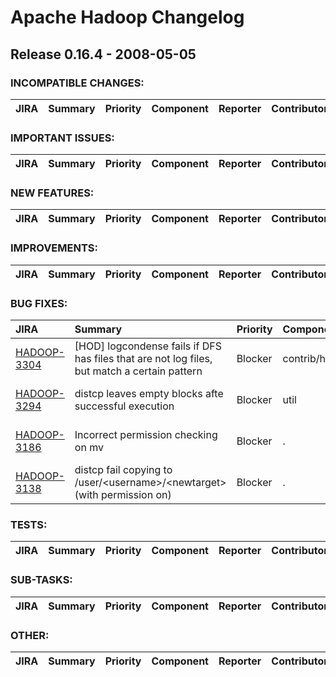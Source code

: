
<!---
# Licensed to the Apache Software Foundation (ASF) under one
# or more contributor license agreements.  See the NOTICE file
# distributed with this work for additional information
# regarding copyright ownership.  The ASF licenses this file
# to you under the Apache License, Version 2.0 (the
# "License"); you may not use this file except in compliance
# with the License.  You may obtain a copy of the License at
#
#     http://www.apache.org/licenses/LICENSE-2.0
#
# Unless required by applicable law or agreed to in writing, software
# distributed under the License is distributed on an "AS IS" BASIS,
# WITHOUT WARRANTIES OR CONDITIONS OF ANY KIND, either express or implied.
# See the License for the specific language governing permissions and
# limitations under the License.
-->
# Apache Hadoop Changelog

## Release 0.16.4 - 2008-05-05

### INCOMPATIBLE CHANGES:

| JIRA | Summary | Priority | Component | Reporter | Contributor |
|:---- |:---- | :--- |:---- |:---- |:---- |


### IMPORTANT ISSUES:

| JIRA | Summary | Priority | Component | Reporter | Contributor |
|:---- |:---- | :--- |:---- |:---- |:---- |


### NEW FEATURES:

| JIRA | Summary | Priority | Component | Reporter | Contributor |
|:---- |:---- | :--- |:---- |:---- |:---- |


### IMPROVEMENTS:

| JIRA | Summary | Priority | Component | Reporter | Contributor |
|:---- |:---- | :--- |:---- |:---- |:---- |


### BUG FIXES:

| JIRA | Summary | Priority | Component | Reporter | Contributor |
|:---- |:---- | :--- |:---- |:---- |:---- |
| [HADOOP-3304](https://issues.apache.org/jira/browse/HADOOP-3304) | [HOD] logcondense fails if DFS has files that are not log files, but match a certain pattern |  Blocker | contrib/hod | Hemanth Yamijala | Hemanth Yamijala |
| [HADOOP-3294](https://issues.apache.org/jira/browse/HADOOP-3294) | distcp leaves empty blocks afte successful execution |  Blocker | util | Christian Kunz | Tsz Wo Nicholas Sze |
| [HADOOP-3186](https://issues.apache.org/jira/browse/HADOOP-3186) | Incorrect permission checking on  mv |  Blocker | . | Koji Noguchi | Tsz Wo Nicholas Sze |
| [HADOOP-3138](https://issues.apache.org/jira/browse/HADOOP-3138) | distcp fail copying to /user/\<username\>/\<newtarget\> (with permission on) |  Blocker | . | Koji Noguchi | Raghu Angadi |


### TESTS:

| JIRA | Summary | Priority | Component | Reporter | Contributor |
|:---- |:---- | :--- |:---- |:---- |:---- |


### SUB-TASKS:

| JIRA | Summary | Priority | Component | Reporter | Contributor |
|:---- |:---- | :--- |:---- |:---- |:---- |


### OTHER:

| JIRA | Summary | Priority | Component | Reporter | Contributor |
|:---- |:---- | :--- |:---- |:---- |:---- |


